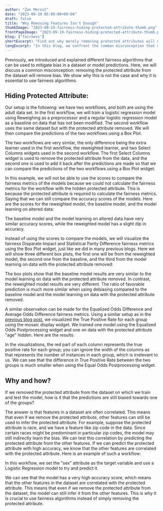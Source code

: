 ```yaml
---
author: "Žan Mervič"
date: "2023-09-19 05:00:00+00:00"
draft: false
title: "Why Removing Features Isn't Enough"
thumbImage: "2023-09-19-fairness-hiding-protected-attribute-thumb.png"
frontPageImage: "2023-09-19-fairness-hiding-protected-attribute-thumb.png"
blog: ["fairness"]
shortExcerpt: "Find out why merely removing protected attributes will not fix bias. Features often correlate, letting models infer biases. Fairness algorithms are key for genuine bias mitigation."
longExcerpt: "In this blog, we confront the common misconception that merely removing a protected attribute from a dataset eliminates bias in model predictions. Our case study reveals that models trained without these attributes still produce biased results. This is due to feature correlations that indirectly capture the protected information. Our conclusion? You cannot sidestep the need for specialized fairness algorithms."
---
```


Previously, we introduced and explained different fairness algorithms that can be used to mitigate bias in a dataset or model predictions. Here, we will discuss a common misconception: removing the protected attribute from the dataset will remove bias. We show why this is not the case and why it is essential to use fairness algorithms.

## Hiding Protected Attribute:

Our setup is the following: we have two workflows, and both are using the adult data set. In the first workflow, we will train a logistic regression model using Reweighing as a preprocessor and a regular logistic regression model as a baseline on data that has not been modified. The second workflow uses the same dataset but with the protected attribute removed. We will then compare the predictions of the two workflows using a Box Plot.

<WindowScreenshot src="2023-09-19-fairness-hiding-protected-attribute-use-case-1.png" />

<WindowScreenshot src="2023-09-19-fairness-hiding-protected-attribute-use-case-2.png" />

The two workflows are very similar, the only difference being the extra learner used in the first workflow, the reweighted learner, and two Select Columns widgets used in the second workflow. The first Select Columns widget is used to remove the protected attribute from the data, and the second one is used to add it back after the predictions are made so that we can compare the predictions of the two workflows using a Box Plot widget.

In this example, we will not be able to use the scores to compare the fairness metrics of the models because we could not calculate the fairness metrics for the workflow with the hidden protected attribute. This is because the protected attribute is required to calculate the fairness metrics. Saying that we can still compare the accuracy scores of the models. Here are the scores for the reweighted model, the baseline model, and the model learning on altered data:

<WindowScreenshot src="2023-09-19-fairness-hiding-protected-attribute-scores.png" />

The baseline model and the model learning on altered data have very similar accuracy scores, while the reweighted model has a slight dip in accuracy.

Instead of using the scores to compare the models, we will visualize the fairness Disparate Impact and Statistical Parity Difference fairness metrics using the Box Plot widget, just like we did in many previous blogs. Here we will show three different box plots, the first one will be from the reweighted model, the second one from the baseline, and the third from the model learning on data with the protected attribute removed:

<WindowScreenshot src="2023-09-19-fairness-hiding-protected-attribute-box-plot.png" />

The box plots show that the baseline model results are very similar to the model learning on data with the protected attribute removed. In contrast, the reweighted model results are very different. The ratio of favorable prediction is much more similar when using debiasing compared to the baseline model and the model learning on data with the protected attribute removed.

A similar observation can be made for the Equalized Odds Difference and Average Odds Difference fairness metrics. Using a similar setup as in the [previous blog post](/blog/2023-09-19-fairness-equal-odds-postprocessing/), we visualized the True Positive Rate for each group using the mosaic display widget. We trained one model using the Equalized Odds Postprocessing widget and one on data with the protected attribute "age" hidden. Here are the results:

<WindowScreenshot src="2023-09-19-fairness-hiding-protected-attribute-mosaic.png" />

In the visualizations, the red part of each column represents the true positive rate for each group; you can ignore the width of the columns as that represents the number of instances in each group, which is irrelevant to us. We can see that the difference in True Positive Rate between the two groups is much smaller when using the Equal Odds Postprocessing widget. 

## Why and how?

If we removed the protected attribute from the dataset on which we train and test the model, how is it that the predictions are still biased towards one of the groups?

The answer is that features in a dataset are often correlated. This means that even if we remove the protected attribute, other features can still be used to infer the protected attribute. For example, suppose the protected attribute is race, and we have a feature like zip code in the data. Since certain races might be predominant in particular zip codes, the model may still indirectly learn the bias. We can test this correlation by predicting the protected attribute from the other features. If we can predict the protected attribute with high accuracy, we know that the other features are correlated with the protected attribute. Here is an example of such a workflow:

<WindowScreenshot src="2023-09-19-fairness-hiding-protected-attribute-sex.png" />

In this workflow, we set the "sex" attribute as the target variable and use a Logistic Regression model to try and predict it.

<WindowScreenshot src="2023-09-19-fairness-hiding-protected-attribute-sex-scores.png" />

We can see that the model has a very high accuracy score, which means that the other features in the dataset are correlated with the protected attribute. This means that even if we remove the protected attribute from the dataset, the model can still infer it from the other features. This is why it is crucial to use fairness algorithms instead of simply removing the protected attribute.